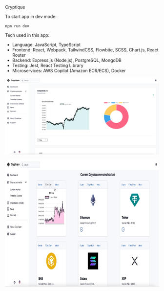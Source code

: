 Cryptique

To start app in dev mode:
```
npm run dev
```


Tech used in this app:
- Language: JavaScript, TypeScript
- Frontend: React, Webpack, TailwindCSS, Flowbite, SCSS, Chart.js, React Router
- Backend: Express.js (Node.js), PostgreSQL, MongoDB
- Testing: Jest, React Testing Library 
- Microservices: AWS Copilot (Amazon ECR/ECS), Docker


![alt text](./client/assets/readme/dashboard.png)


<img src="./client/assets/readme/cryptos.gif" width="829" height="415">


